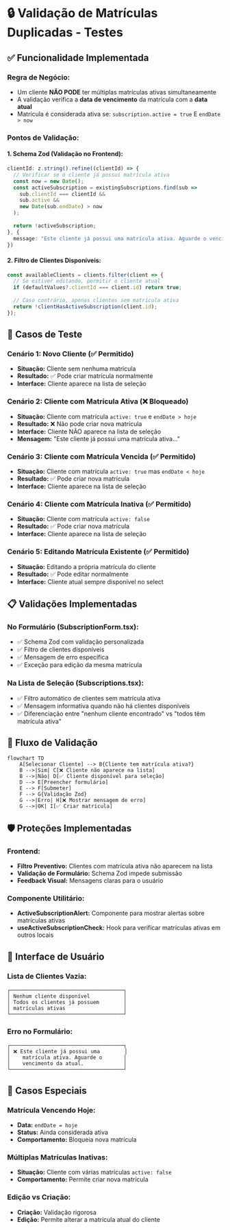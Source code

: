 # 🔒 Validação de Matrículas Duplicadas - Testes

## ✅ Funcionalidade Implementada

### **Regra de Negócio:**
- Um cliente **NÃO PODE** ter múltiplas matrículas ativas simultaneamente
- A validação verifica a **data de vencimento** da matrícula com a **data atual**
- Matrícula é considerada ativa se: `subscription.active = true` E `endDate > now`

### **Pontos de Validação:**

#### **1. Schema Zod (Validação no Frontend):**
```typescript
clientId: z.string().refine((clientId) => {
  // Verificar se o cliente já possui matrícula ativa
  const now = new Date();
  const activeSubscription = existingSubscriptions.find(sub => 
    sub.clientId === clientId && 
    sub.active && 
    new Date(sub.endDate) > now
  );
  
  return !activeSubscription;
}, {
  message: "Este cliente já possui uma matrícula ativa. Aguarde o vencimento da atual."
})
```

#### **2. Filtro de Clientes Disponíveis:**
```typescript
const availableClients = clients.filter(client => {
  // Se estiver editando, permitir o cliente atual
  if (defaultValues?.clientId === client.id) return true;
  
  // Caso contrário, apenas clientes sem matrícula ativa
  return !clientHasActiveSubscription(client.id);
});
```

## 🧪 Casos de Teste

### **Cenário 1: Novo Cliente (✅ Permitido)**
- **Situação:** Cliente sem nenhuma matrícula
- **Resultado:** ✅ Pode criar matrícula normalmente
- **Interface:** Cliente aparece na lista de seleção

### **Cenário 2: Cliente com Matrícula Ativa (❌ Bloqueado)**
- **Situação:** Cliente com matrícula `active: true` e `endDate > hoje`
- **Resultado:** ❌ Não pode criar nova matrícula
- **Interface:** Cliente NÃO aparece na lista de seleção
- **Mensagem:** "Este cliente já possui uma matrícula ativa..."

### **Cenário 3: Cliente com Matrícula Vencida (✅ Permitido)**
- **Situação:** Cliente com matrícula `active: true` mas `endDate < hoje`
- **Resultado:** ✅ Pode criar nova matrícula
- **Interface:** Cliente aparece na lista de seleção

### **Cenário 4: Cliente com Matrícula Inativa (✅ Permitido)**
- **Situação:** Cliente com matrícula `active: false`
- **Resultado:** ✅ Pode criar nova matrícula
- **Interface:** Cliente aparece na lista de seleção

### **Cenário 5: Editando Matrícula Existente (✅ Permitido)**
- **Situação:** Editando a própria matrícula do cliente
- **Resultado:** ✅ Pode editar normalmente
- **Interface:** Cliente atual sempre disponível no select

## 📋 Validações Implementadas

### **No Formulário (SubscriptionForm.tsx):**
- ✅ Schema Zod com validação personalizada
- ✅ Filtro de clientes disponíveis
- ✅ Mensagem de erro específica
- ✅ Exceção para edição da mesma matrícula

### **Na Lista de Seleção (Subscriptions.tsx):**
- ✅ Filtro automático de clientes sem matrícula ativa
- ✅ Mensagem informativa quando não há clientes disponíveis
- ✅ Diferenciação entre "nenhum cliente encontrado" vs "todos têm matrícula ativa"

## 🎯 Fluxo de Validação

```mermaid
flowchart TD
    A[Selecionar Cliente] --> B{Cliente tem matrícula ativa?}
    B -->|Sim| C[❌ Cliente não aparece na lista]
    B -->|Não| D[✅ Cliente disponível para seleção]
    D --> E[Preencher formulário]
    E --> F[Submeter]
    F --> G{Validação Zod}
    G -->|Erro| H[❌ Mostrar mensagem de erro]
    G -->|OK| I[✅ Criar matrícula]
```

## 🛡️ Proteções Implementadas

### **Frontend:**
- **Filtro Preventivo:** Clientes com matrícula ativa não aparecem na lista
- **Validação de Formulário:** Schema Zod impede submissão
- **Feedback Visual:** Mensagens claras para o usuário

### **Componente Utilitário:**
- **ActiveSubscriptionAlert:** Componente para mostrar alertas sobre matrículas ativas
- **useActiveSubscriptionCheck:** Hook para verificar matrículas ativas em outros locais

## 📱 Interface de Usuário

### **Lista de Clientes Vazia:**
```
┌─────────────────────────────────────┐
│ Nenhum cliente disponível           │
│ Todos os clientes já possuem        │
│ matrículas ativas                   │
└─────────────────────────────────────┘
```

### **Erro no Formulário:**
```
┌─────────────────────────────────────┐
│ ❌ Este cliente já possui uma        │
│    matrícula ativa. Aguarde o       │
│    vencimento da atual.             │
└─────────────────────────────────────┘
```

## 🔄 Casos Especiais

### **Matrícula Vencendo Hoje:**
- **Data:** `endDate = hoje`
- **Status:** Ainda considerada ativa
- **Comportamento:** Bloqueia nova matrícula

### **Múltiplas Matrículas Inativas:**
- **Situação:** Cliente com várias matrículas `active: false`
- **Comportamento:** Permite criar nova matrícula

### **Edição vs Criação:**
- **Criação:** Validação rigorosa
- **Edição:** Permite alterar a matrícula atual do cliente
